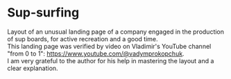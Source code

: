 # Sup-surfing
Layout of an unusual landing page of a company engaged in the production of sup boards, for active recreation and a good time.  
This landing page was verified by video on Vladimir's YouTube channel "from 0 to 1": https://www.youtube.com/@vadymprokopchuk.  
I am very grateful to the author for his help in mastering the layout and a clear explanation.
